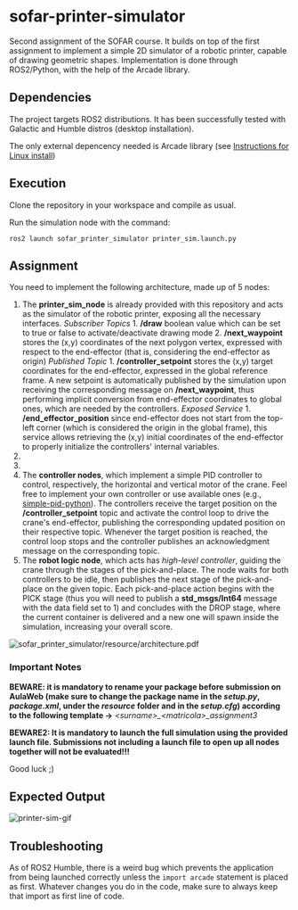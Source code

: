 # sofar-printer-simulator
Second assignment of the SOFAR course. It builds on top of the first assignment to implement a simple 2D simulator of a robotic printer, capable of drawing geometric shapes. Implementation is done through ROS2/Python, with the help of the Arcade library.

## Dependencies

The project targets ROS2 distributions. It has been successfully tested with Galactic and Humble distros (desktop installation).

The only external depencency needed is Arcade library (see [Instructions for Linux install](https://api.arcade.academy/en/latest/install/linux.html))

## Execution

Clone the repository in your workspace and compile as usual.

Run the simulation node with the command:

```ros2 launch sofar_printer_simulator printer_sim.launch.py```

## Assignment

You need to implement the following architecture, made up of 5 nodes:
1) The **printer_sim_node** is already provided with this repository and acts as the simulator of the robotic printer, exposing all the necessary interfaces.
    *Subscriber Topics*
        1. **/draw** boolean value which can be set to true or false to activate/deactivate drawing mode
        2. **/next_waypoint** stores the (x,y) coordinates of the next polygon vertex, expressed with respect to the end-effector (that is, considering the end-effector as origin)
    *Published Topic*
        1. **/controller_setpoint** stores the (x,y) target coordinates for the end-effector, expressed in the global reference frame. A new setpoint is automatically published by the simulation upon receiving the corresponding message on **/next_waypoint**, thus performing implicit conversion from end-effector coordinates to global ones, which are needed by the controllers.
    *Exposed Service*
        1. **/end_effector_position** since end-effector does not start from the top-left corner (which is considered the origin in the global frame), this service allows retrieving the (x,y) initial coordinates of the end-effector to properly initialize the controllers' internal variables.
2) 
3) 
4) The **controller nodes**, which implement a simple PID controller to control, respectively, the horizontal and vertical motor of the crane. Feel free to implement your own controller or use available ones (e.g., [simple-pid-python](https://pypi.org/project/simple-pid/)).
The controllers receive the target position on the **/controller_setpoint** topic and activate the control loop to drive the crane's end-effector, publishing the corresponding updated position on their respective topic. Whenever the target position is reached, the control loop stops and the controller publishes an acknowledgment message on the corresponding topic.
3) The **robot logic node**, which acts has *high-level controller*, guiding the crane through the stages of the pick-and-place. The node waits for both controllers to be idle, then publishes the next stage of the pick-and-place on the given topic. 
Each pick-and-place action begins with the PICK stage (thus you will need to publish a **std_msgs/Int64** message with the data field set to 1) and concludes with the DROP stage, where the current container is delivered and a new one will spawn inside the simulation, increasing your overall score.

![sofar_printer_simulator/resource/architecture.pdf](sofar_printer_simulator/resource/architecture.png)

### Important Notes

**BEWARE: it is mandatory to rename your package before submission on AulaWeb (make sure to change the package name in the *setup.py*, *package.xml*, under the *resource* folder and in the *setup.cfg*) according to the following template &rarr;** *&lt;surname&gt;_&lt;matricola&gt;_assignment3* 

**BEWARE2: It is mandatory to launch the full simulation using the provided launch file. Submissions not including a launch file to open up all nodes together will not be evaluated!!!**

Good luck ;)

## Expected Output

![printer-sim-gif](https://github.com/SimoneMacci0/sofar-printer-simulator/blob/main/printer_sim.gif)

## Troubleshooting

As of ROS2 Humble, there is a weird bug which prevents the application from being launched correctly unless the ```import arcade``` statement is placed as first. Whatever changes you do in the code, make sure to always keep that import as first line of code.
